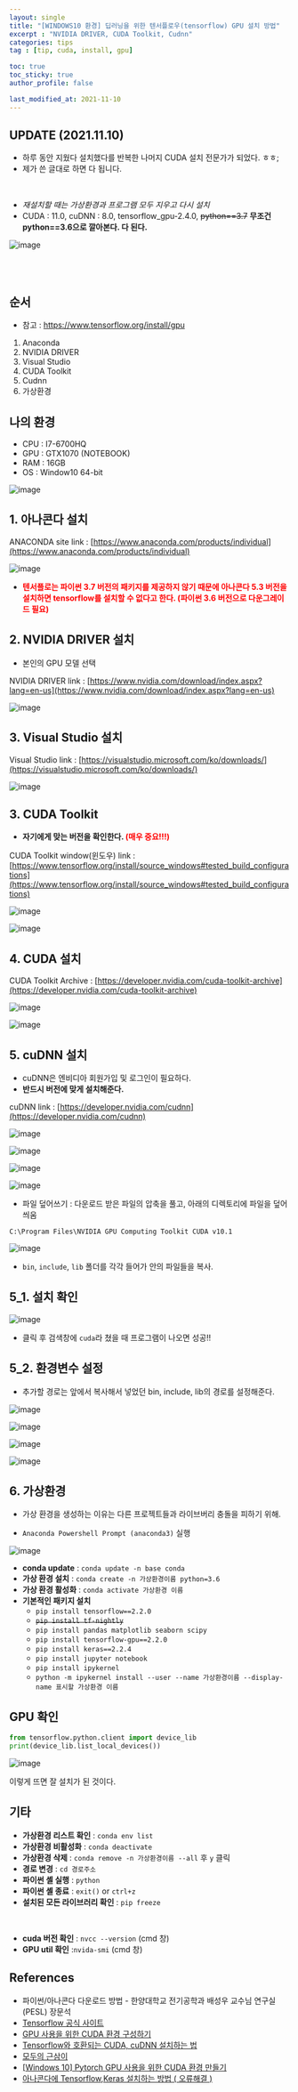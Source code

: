 ```yaml
---
layout: single
title: "[WINDOWS10 환경] 딥러닝을 위한 텐서플로우(tensorflow) GPU 설치 방법"
excerpt : "NVIDIA DRIVER, CUDA Toolkit, Cudnn"
categories: tips
tag : [tip, cuda, install, gpu]

toc: true
toc_sticky: true
author_profile: false

last_modified_at: 2021-11-10
---
```

## UPDATE (2021.11.10)

- 하루 동안 지웠다 설치했다를 반복한 나머지 CUDA 설치 전문가가 되었다. ㅎㅎ;
- 제가 쓴 글대로 하면 다 됩니다.

<br/>

- *재설치할 때는 가상환경과 프로그램 모두 지우고 다시 설치*
- CUDA : 11.0, cuDNN : 8.0, tensorflow_gpu-2.4.0, ~~python==3.7~~ **무조건 python==3.6으로 깔아본다. 다 된다.**

![image](https://user-images.githubusercontent.com/78655692/141088104-68bf5092-ea63-436f-9c94-a4d35b26488d.png)


<br/>
<br/>


## 순서

- 참고 : https://www.tensorflow.org/install/gpu

1. Anaconda
2. NVIDIA DRIVER
3. Visual Studio
4. CUDA Toolkit
5. Cudnn
6. 가상환경

## 나의 환경

- CPU : I7-6700HQ
- GPU : GTX1070 (NOTEBOOK)
- RAM : 16GB
- OS : Window10 64-bit

![image](https://user-images.githubusercontent.com/78655692/140860532-9fbbd1ac-e6ac-4f9a-8ea2-8447b1482dbe.png)


## 1. 아나콘다 설치

ANACONDA site link : [https://www.anaconda.com/products/individual](https://www.anaconda.com/products/individual)

![image](https://user-images.githubusercontent.com/78655692/140858868-6c17da63-8224-4123-bf46-28ffcb772f13.png)

+ **<span style="color:red">텐서플로는 파이썬 3.7 버전의 패키지를 제공하지 않기 때문에 아나콘다 5.3 버전을 설치하면 tensorflow를 설치할 수 없다고 한다. (파이썬 3.6 버전으로 다운그레이드 필요)</span>**


## 2. NVIDIA DRIVER 설치

- 본인의 GPU 모델 선택

NVIDIA DRIVER link : [https://www.nvidia.com/download/index.aspx?lang=en-us](https://www.nvidia.com/download/index.aspx?lang=en-us)

![image](https://user-images.githubusercontent.com/78655692/140859318-d8d2c16f-8a77-46e8-b365-d44315ada069.png)

## 3. Visual Studio 설치

Visual Studio link : [https://visualstudio.microsoft.com/ko/downloads/](https://visualstudio.microsoft.com/ko/downloads/)

![image](https://user-images.githubusercontent.com/78655692/140862114-33c3a7f2-387c-4d07-971a-669f849a14eb.png)


## 3. CUDA Toolkit

- **자기에게 맞는 버전을 확인한다. <span style="color:red">(매우 중요!!!)</span>**

CUDA Toolkit window(윈도우) link : [https://www.tensorflow.org/install/source_windows#tested_build_configurations](https://www.tensorflow.org/install/source_windows#tested_build_configurations)

![image](https://user-images.githubusercontent.com/78655692/140859991-fc7918bc-5fed-428c-8088-873891de0926.png)


![image](https://user-images.githubusercontent.com/78655692/140859931-3bf2d8d0-3335-4fae-91bd-9aa22d5ed956.png)


## 4. CUDA 설치

CUDA Toolkit Archive : [https://developer.nvidia.com/cuda-toolkit-archive](https://developer.nvidia.com/cuda-toolkit-archive)

![image](https://user-images.githubusercontent.com/78655692/140860284-cba42646-b76c-4078-995f-b36db7644793.png)

![image](https://user-images.githubusercontent.com/78655692/140861225-eb032b2e-a497-4b21-b0bf-47695a7532ef.png)


## 5. cuDNN 설치

- cuDNN은 엔비디아 회원가입 및 로그인이 필요하다.
- **반드시 버전에 맞게 설치해준다.**

cuDNN link : [https://developer.nvidia.com/cudnn](https://developer.nvidia.com/cudnn)

![image](https://user-images.githubusercontent.com/78655692/140861718-70b2f48e-e9a6-49f1-a0c9-8471759e481b.png)

![image](https://user-images.githubusercontent.com/78655692/140861827-24bdb28b-d07a-4d2a-9778-1f9e29340072.png)

![image](https://user-images.githubusercontent.com/78655692/140861922-003339e1-0fe1-4a3c-bc23-335bd0f840bd.png)

![image](https://user-images.githubusercontent.com/78655692/141049275-5ae863a1-a9a7-438c-a63e-393d9dce79db.png)


- 파일 덮어쓰기 : 다운로드 받은 파일의 압축을 풀고, 아래의 디렉토리에 파일을 덮어씌움

`C:\Program Files\NVIDIA GPU Computing Toolkit CUDA v10.1`

![image](https://user-images.githubusercontent.com/78655692/141049509-e8cd1b3d-5821-4186-9d0f-0d0f9d3a6334.png)

- `bin`, `include`, `lib` 폴더를 각각 들어가 안의 파일들을 복사.

## 5_1. 설치 확인 

![image](https://user-images.githubusercontent.com/78655692/141050089-8c671f02-9ca7-4ce3-8e94-019b7d48eb0b.png)

- 클릭 후 검색창에 `cuda`라 쳤을 때 프로그램이 나오면 성공!!

## 5_2. 환경변수 설정

- 추가할 경로는 앞에서 복사해서 넣었던 bin, include, lib의 경로를 설정해준다.

![image](https://user-images.githubusercontent.com/78655692/141051481-d8806d86-07f7-46f9-aa80-8c77fdd7a097.png)

![image](https://user-images.githubusercontent.com/78655692/141051518-0487ed1b-f707-4875-ab09-3c3f0fa8f267.png)

![image](https://user-images.githubusercontent.com/78655692/141051604-add55c2e-3f30-4a6c-a904-15ad77860ea4.png)

![image](https://user-images.githubusercontent.com/78655692/141051769-1464f5ad-6b73-4c3d-9e42-6e0ba572e177.png)


## 6. 가상환경 

- 가상 환경을 생성하는 이유는 다른 프로젝트들과 라이브버리 충돌을 피하기 위해.

- `Anaconda Powershell Prompt (anaconda3)` 실행

![image](https://user-images.githubusercontent.com/78655692/140862457-a782c74a-b5b1-4602-8a8d-6ebcd38d80bf.png)

- **conda update** : `conda update -n base conda`
- **가상 환경 설치** : `conda create -n 가상환경이름 python=3.6`
- **가상 환경 활성화** : `conda activate 가상환경 이름`
- **기본적인 패키지 설치**
  - `pip install tensorflow==2.2.0`
  - ~~`pip install tf-nightly`~~
  - `pip install pandas matplotlib seaborn scipy`
  - `pip install tensorflow-gpu==2.2.0`
  - `pip install keras==2.2.4`
  - `pip install jupyter notebook`
  - `pip install ipykernel`
  - `python -m ipykernel install --user --name 가상환경이름 --display-name 표시할 가상환경 이름`

## GPU 확인

```python
from tensorflow.python.client import device_lib
print(device_lib.list_local_devices())
```

![image](https://user-images.githubusercontent.com/78655692/140863298-572a26a8-41ae-4c89-9143-9bf3fcc87d9c.png)

이렇게 뜨면 잘 설치가 된 것이다.

## 기타

- **가상환경 리스트 확인** : `conda env list`
- **가상환경 비활성화** : `conda deactivate`
- **가상환경 삭제** : `conda remove -n 가상환경이름 --all` 후 `y` 클릭
- **경로 변경** : `cd 경로주소`
- **파이썬 셸 실행** : `python`
- **파이썬 셸 종료** : `exit()` or `ctrl+z`
- **설치된 모든 라이브러리 확인** : `pip freeze`

<br/>

- **cuda 버전 확인** : `nvcc --version` (cmd 창)
- **GPU util 확인** :`nvida-smi` (cmd 창)

## References

- 파이썬/아나콘다 다운로드 방법 - 한양대학교 전기공학과 배성우 교수님 연구실(PESL) 장문석  
- [Tensorflow 공식 사이트](https://www.tensorflow.org/install/gpu)
- [GPU 사용을 위한 CUDA 환경 구성하기](https://velog.io/@mactto3487/%EB%94%A5%EB%9F%AC%EB%8B%9D-GPU-%ED%99%98%EA%B2%BD-%EA%B5%AC%EC%84%B1%ED%95%98%EA%B8%B0)
- [Tensorflow와 호환되는 CUDA, cuDNN 설치하는 법](https://coding-groot.tistory.com/87)
- [모두의 근삼이](https://ykarma1996.tistory.com/99)
- [[Windows 10] Pytorch GPU 사용을 위한 CUDA 환경 만들기](https://data-panic.tistory.com/4)
- [아나콘다에 Tensorflow,Keras 설치하는 방법 ( 오류해결 )](https://m.blog.naver.com/PostView.naver?isHttpsRedirect=true&blogId=badzoo&logNo=221450305996)